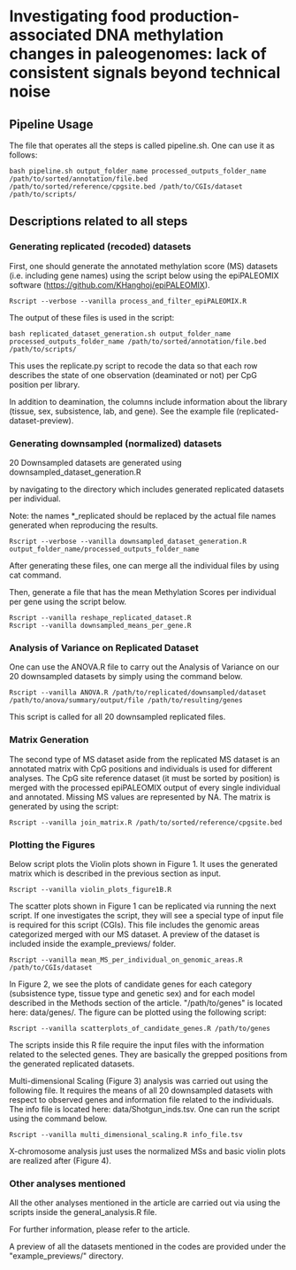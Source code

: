 
# Investigating food production-associated DNA methylation changes in paleogenomes: lack of consistent signals beyond technical noise

## Pipeline Usage

The file that operates all the steps is called pipeline.sh. One can use it as follows:

```
bash pipeline.sh output_folder_name processed_outputs_folder_name /path/to/sorted/annotation/file.bed /path/to/sorted/reference/cpgsite.bed /path/to/CGIs/dataset /path/to/scripts/
```

## Descriptions related to all steps

### Generating replicated (recoded) datasets

First, one should generate the annotated methylation score (MS) datasets (i.e. including gene names) using the script below using the epiPALEOMIX software (https://github.com/KHanghoj/epiPALEOMIX). 

```
Rscript --verbose --vanilla process_and_filter_epiPALEOMIX.R
```

The output of these files is used in the script:

```
bash replicated_dataset_generation.sh output_folder_name processed_outputs_folder_name /path/to/sorted/annotation/file.bed /path/to/scripts/
```

This uses the replicate.py script to recode the data so that each row describes the state of one observation (deaminated or not) per CpG position per library. 

In addition to deamination, the columns include information about the library (tissue, sex, subsistence, lab, and gene). See the example file (replicated-dataset-preview).


### Generating downsampled (normalized) datasets

20 Downsampled datasets are generated using downsampled_dataset_generation.R

by navigating to the directory which includes generated replicated datasets per individual.

Note: the names *_replicated should be replaced by the actual file names generated when reproducing the results.

  
```
Rscript --verbose --vanilla downsampled_dataset_generation.R output_folder_name/processed_outputs_folder_name
```
After generating these files, one can merge all the individual files by using cat command.

Then, generate a file that has the mean Methylation Scores per individual per gene using the script below.

```
Rscript --vanilla reshape_replicated_dataset.R
Rscript --vanilla downsampled_means_per_gene.R
```

### Analysis of Variance on Replicated Dataset

  

One can use the ANOVA.R file to carry out the Analysis of Variance on our 20 downsampled datasets by simply using the command below.

  
```
Rscript --vanilla ANOVA.R /path/to/replicated/downsampled/dataset /path/to/anova/summary/output/file /path/to/resulting/genes
```

This script is called for all 20 downsampled replicated files.


### Matrix Generation

The second type of MS dataset aside from the replicated MS dataset is an annotated matrix with CpG positions and individuals is used for different analyses. The CpG site reference dataset (it must be sorted by position) is merged with the processed epiPALEOMIX output of every single individual and annotated. Missing MS values are represented by NA. The matrix is generated by using the script:

  
```
Rscript --vanilla join_matrix.R /path/to/sorted/reference/cpgsite.bed
```

### Plotting the Figures

  

Below script plots the Violin plots shown in Figure 1. It uses the generated matrix which is described in the previous section as input.

  
```
Rscript --vanilla violin_plots_figure1B.R
```

The scatter plots shown in Figure 1 can be replicated via running the next script. If one investigates the script, they will see a special type of input file is required for this script (CGIs). This file includes the genomic areas categorized merged with our MS dataset. A preview of the dataset is included inside the example_previews/ folder.

```
Rscript --vanilla mean_MS_per_individual_on_genomic_areas.R /path/to/CGIs/dataset
```

 
In Figure 2, we see the plots of candidate genes for each category (subsistence type, tissue type and genetic sex) and for each model described in the Methods section of the article. "/path/to/genes" is located here: data/genes/. The figure can be plotted using the following script:

```
Rscript --vanilla scatterplots_of_candidate_genes.R /path/to/genes
```

The scripts inside this R file require the input files with the information related to the selected genes. They are basically the grepped positions from the generated replicated datasets.

Multi-dimensional Scaling (Figure 3) analysis was carried out using the following file. It requires the means of all 20 downsampled datasets with respect to observed genes and information file related to the individuals. The info file is located here: data/Shotgun_inds.tsv. One can run the script using the command below. 

```
Rscript --vanilla multi_dimensional_scaling.R info_file.tsv
```

X-chromosome analysis just uses the normalized MSs and basic violin plots are realized after (Figure 4).

### Other analyses mentioned

All the other analyses mentioned in the article are carried out via using the scripts inside the general_analysis.R file.


For further information, please refer to the article.

A preview of all the datasets mentioned in the codes are provided under the "example_previews/" directory.
